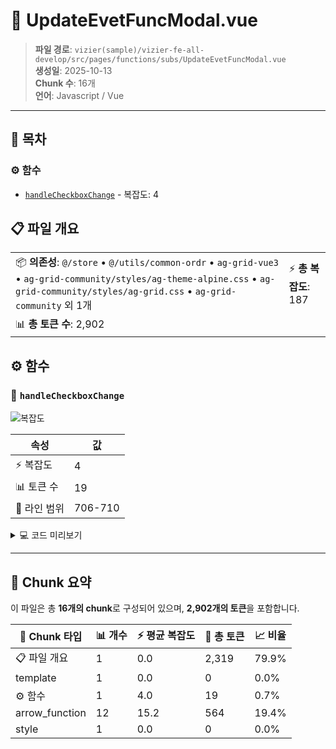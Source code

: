 # 📄 UpdateEvetFuncModal.vue

> **파일 경로**: `vizier(sample)/vizier-fe-all-develop/src/pages/functions/subs/UpdateEvetFuncModal.vue`  
> **생성일**: 2025-10-13  
> **Chunk 수**: 16개  
> **언어**: Javascript / Vue
---




## 📑 목차

### ⚙️ 함수
- [`handleCheckboxChange`](#function-handlecheckboxchange) - 복잡도: 4


## 📋 파일 개요

| | |
|--|--|
| 📦 **의존성**: `@/store` • `@/utils/common-ordr` • `ag-grid-vue3` • `ag-grid-community/styles/ag-theme-alpine.css` • `ag-grid-community/styles/ag-grid.css` • `ag-grid-community` 외 1개 | ⚡ **총 복잡도**: 187 |
| 📊 **총 토큰 수**: 2,902 |  |




## ⚙️ 함수

### <a id="function-handlecheckboxchange"></a>🔧 `handleCheckboxChange`

![복잡도](https://img.shields.io/badge/복잡도-4-green)

| 속성 | 값 |
|------|----|
| ⚡ 복잡도 | 4 |
| 📊 토큰 수 | 19 |
| 📍 라인 범위 | 706-710 |





<details>
<summary>💻 코드 미리보기</summary>

```javascript
function handleCheckboxChange(event) {
  const selectedRow = event.data;
  //selectedRow.status = event.target.checked ? 'Y' : 'N';
  gridApi_evetFunc.value.updateRowData({ update: [selectedRow] });
}...
```

**Chunk 메타데이터**
- 🆔 **ID**: `604f5be2ff0f`
- 🏷️ **태그**: `function, javascript`

</details>

---



## 🧩 Chunk 요약

이 파일은 총 **16개의 chunk**로 구성되어 있으며, **2,902개의 토큰**을 포함합니다.

| 🧩 Chunk 타입 | 📊 개수 | ⚡ 평균 복잡도 | 📝 총 토큰 | 📈 비율 |
|---------------|--------|-------------|----------|--------|
| 📋 파일 개요 | 1 | 0.0 | 2,319 | 79.9% |
| template | 1 | 0.0 | 0 | 0.0% |
| ⚙️ 함수 | 1 | 4.0 | 19 | 0.7% |
| arrow_function | 12 | 15.2 | 564 | 19.4% |
| style | 1 | 0.0 | 0 | 0.0% |

